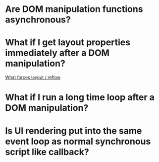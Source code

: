 # Are DOM manipulation functions asynchronous?

# What if I get layout properties immediately after a DOM manipulation?
[What forces layout / reflow](https://gist.github.com/richdyang/63bb0a5f5e34496f00df5cee3a3bd1a1)

# What if I run a long time loop after a DOM manipulation?

# Is UI rendering put into the same event loop as normal synchronous script like callback?
